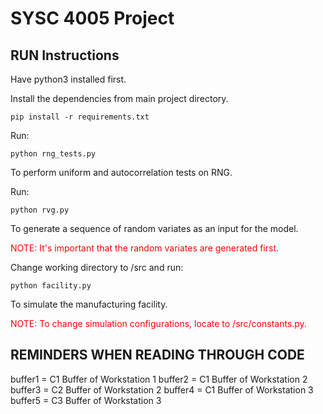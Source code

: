 # SYSC 4005 Project

## RUN Instructions
Have python3 installed first.

Install the dependencies from main project directory.
```
pip install -r requirements.txt
```

Run:
```
python rng_tests.py
```
To perform uniform and autocorrelation tests on RNG.

Run:
```
python rvg.py
```
To generate a sequence of random variates as an input for the model.

<span style="color:red"> NOTE: It's important that the random variates are generated first.</span>


Change working directory to /src and run:
```
python facility.py
```
To simulate the manufacturing facility.

<span style="color:red"> NOTE: To change simulation configurations, locate to /src/constants.py.</span>


## REMINDERS WHEN READING THROUGH CODE
buffer1 = C1 Buffer of Workstation 1
buffer2 = C1 Buffer of Workstation 2
buffer3 = C2 Buffer of Workstation 2
buffer4 = C1 Buffer of Workstation 3
buffer5 = C3 Buffer of Workstation 3
